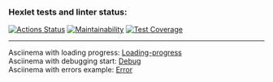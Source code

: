 ### Hexlet tests and linter status:
[![Actions Status](https://github.com/ViktorFAlex/backend-project-4/workflows/hexlet-check/badge.svg)](https://github.com/ViktorFAlex/backend-project-4/actions)
[![Maintainability](https://api.codeclimate.com/v1/badges/dca3b6bfe7da0d7f91c7/maintainability)](https://codeclimate.com/github/ViktorFAlex/backend-project-4/maintainability)
[![Test Coverage](https://api.codeclimate.com/v1/badges/dca3b6bfe7da0d7f91c7/test_coverage)](https://codeclimate.com/github/ViktorFAlex/backend-project-4/test_coverage)
***
Asciinema with loading progress: [Loading-progress](https://asciinema.org/a/571588)  
Asciinema with debugging start: [Debug](https://asciinema.org/a/570874)  
Asciinema with errors example: [Error](https://asciinema.org/a/571242)

